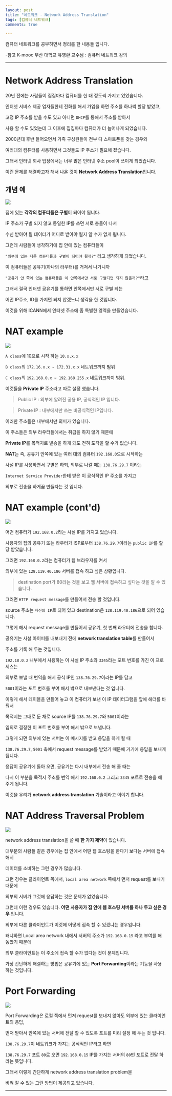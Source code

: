 ```yaml
---
layout: post
title: "네트워크 - Network Address Translation"
tags: [컴퓨터 네트워크]
comments: true

---
```


컴퓨터 네트워크를 공부하면서 정리를 한 내용들 입니다.

-참고 K-mooc 부산 대학교 유영환 교수님 : 컴퓨터 네트워크 강의

---

# Network Address Translation

20년 전에는 사람들이 집집마다 컴퓨터를 한 대 정도씩 가지고 있었습니다.

인터넷 서비스 제공 업자들한테 전화를 해서 가입을 하면 주소를 하나씩 할당 받았고,

고정 IP 주소를 받을 수도 있고 아니면 `DHCP`를 통해서 주소를 받아서 

사용 할 수도 있었는데 그 이후에 집집마다 컴퓨터가 더 늘어나게 되었습니다.

2000년대 후반 들어오면서 가족 구성원들이 전부 다 스마트폰을 갖는 경우와

여러대의 컴퓨터를 사용하면서 그것들도 IP 주소가 필요해 졌습니다.

그래서 인터넷 회사 입장에서는 너무 많은 인터넷 주소 pool이 쓰이게 되었습니다.

이런 문제를 해결하고자 해서 나온 것이 <strong>Network Address Translation</strong>입니다.

## 개념 예

<img src="https://raw.githubusercontent.com/junghyun100/junghyun100.github.io/master/images/1220/NAT.PNG">

집에 있는 <strong>각각의 컴퓨터들은 구별</strong>이 되어야 됩니다.

IP 주소가 구별 되지 않고 동일한 IP를 쓰면 서로 충돌이 나서 

수신 받아야 될 데이터가 어디로 받아야 될지 알 수가 없게 됩니다.

그런데 사람들이 생각하기에 집 안에 있는 컴퓨터들이 

`"외부에 있는 다른 컴퓨터들과 구별이 되어야 될까?"` 라고 생각하게 되었습니다.

이 컴퓨터들은 공유기(하나의 라우터)를 거쳐서 나가니까 

`"공유기 안 쪽에 있는 컴퓨터들은 이 안쪽에서만 서로 구별되면 되지 않을까?"`라고 

그래서 결국 인터넷 공유기를 통하면 안쪽에서만 서로 구별 되는 

어떤 IP주소, ID를 가지면 되지 않겠느냐 생각을 한 것입니다.

이것을 위해 ICANN에서 인터넷 주소에 좀 특별한 영역을 만들었습니다.

# NAT example

<img src="https://raw.githubusercontent.com/junghyun100/junghyun100.github.io/master/images/1220/NAT%20example.PNG">

`A class`에 10으로 시작 하는 `10.x.x.x`

`B class`의 `172.16.x.x ~ 172.31.x.x` 네트워크까지 범위

`C class`의 `192.168.0.x ~ 192.168.255.x` 네트워크까지 범위. 

이것들을 <strong>Private IP</strong> 주소라고 따로 설정 했습니다.

> Public IP : 외부에 알려진 공용 IP, 공식적인 IP 입니다.

> Private IP : 내부에서만 쓰는 비공식적인 IP입니다. 

이러한 주소들은 내부에서만 의미가 있습니다.

이 주소들은 외부 라우터들에서는 취급을 하지 않기 때문에 

<strong>Private IP</strong>를 목적지로 발송을 하게 돼도 전혀 도착을 할 수가 없습니다.

<strong>NAT</strong>는 즉, 공유기 안쪽에 있는 여러 대의 컴퓨터 `192.168.0`으로 시작하는

사설 IP를 사용하면서 구별은 하되, 외부로 나갈 때는 `138.76.29.7` 이라는 

`Internet Service Provider`한테 받은 이 공식적인 IP 주소를 가지고 

외부로 전송을 하게끔 만들자는 것 입니다.

# NAT example (cont'd)

<img src="https://raw.githubusercontent.com/junghyun100/junghyun100.github.io/master/images/1220/NAT%20example%20cont'd.PNG">

어떤 컴퓨터가 `192.168.0.2`라는 사설 IP를 가지고 있습니다.

사용자의 집의 공유기 또는 라우터가 ISP로부터 `138.76.29.7`이라는 `public IP`를 할당 받았습니다.

그러면 `192.168.0.2`라는 컴퓨터가 웹 브라우저를 켜서 

외부에 있는 `128.119.40.186` 서버를 접속 하고 싶은 상황입니다. 

> destination port가 80라는 것을 보고 웹 서버에 접속하고 싶다는 것을 알 수 있습니다.

그러면 `HTTP request message`를 만들어서 전송 할 것입니다.

source 주소는 `자신의 IP`로 되어 있고 destination은 `128.119.40.186`으로 되어 있습니다.

그렇게 해서 request message를 만들어서 공유기, 첫 번째 라우터에 전송을 합니다.

공유기는 사설 아이피를 내보내기 전에 <strong>network translation table</strong>를 만들어서 

주소를 기록 해 두는 것입니다. 

`192.18.0.2` 내부에서 사용하는 이 사설 IP 주소와 `3345`라는 포트 번호를 가진 이 프로세스는 

외부로 보낼 때 번역을 해서 공식 IP인 `138.76.29.7`이라는 IP를 담고

`5001`이라는 포트 번호를 부여 해서 밖으로 내보낸다는 것 입니다.

이렇게 해서 테이블을 만들어 놓고 이 컴퓨터가 보낸 이 IP 데이터그램을 앞에 헤더를 바꿔서 

목적지는 그대로 둔 채로 source IP를 `138.76.29.7`와  `5001`이라는 

임의로 결정한 이 포트 번호를 부여 해서 밖으로 보냅니다.

그렇게 되면 외부에 있는 서버는 이 메시지를 받고 응답을 하게 될 때 

`138.76.29.7`, `5001` 측에서 request message를 받았기 때문에 거기에 응답을 보내게 됩니다.

응답이 공유기에 돌아 오면, 공유기는 다시 내부에서 전송 해 줄 때는 

다시 이 부분을 목적지 주소를 번역 해서 `192.168.0.2` 그리고 `3345` 포트로 전송을 해 주게 됩니다.

이것을 우리가 <strong>network address translation</strong> 기술이라고 이야기 합니다.

# NAT Address Traversal Problem

<img src="https://raw.githubusercontent.com/junghyun100/junghyun100.github.io/master/images/1220/NAT%20Address%20Traversal%20Problem.PNG">

network address translation을 쓸 때 <strong>한 가지 제약</strong>이 있습니다.

대부분의 사람들 같은 경우에는 집 안에서 어떤 웹 호스팅을 한다기 보다는 서버에 접속 해서

데이터를 소비하는 그런 경우가 많습니다. 

그런 경우는 클라이언트 쪽에서, `local area network` 쪽에서 먼저 request를 보내기 때문에 

외부의 서버가 그것에 응답하는 것은 문제가 없었습니다.

그런데 이런 경우도 있습니다. <strong>어떤 사용자가 집 안에 웹 호스팅 서버를 하나 두고 싶은 경우</strong> 입니다.

외부에 다른 클라이언트가 이것에 어떻게 접속 할 수 있겠냐는 경우입니다.

왜냐하면 Local area network 내에서 서버의 주소가 `192.168.0.15` 라고 부여를 해 놓았기 때문에 

외부 클라이언트는 이 주소에 접속 할 수가 없다는 것이 문제입니다.

가장 간단하게 해결하는 방법은 공유기에 있는 <strong>Port Forwarding</strong>이라는 기능을 사용 하는 것입니다.

# Port Forwarding

<img src="https://raw.githubusercontent.com/junghyun100/junghyun100.github.io/master/images/1220/Port%20forwarding.PNG">

Port Forwarding은 로컬 쪽에서 먼저 request를 보내지 않아도 외부에 있는 클라이언트의 응답,

먼저 받아서 안쪽에 있는 서버에 전달 할 수 있도록 포트를 미리 설정 해 두는 것 입니다.

`138.76.29.7`이 네트워크가 가지는 공식적인 IP라고 하면

`138.76.29.7` 포트 `80`로 오면 `192.168.0.15` IP를 가지는 서버의 `80`번 포트로 전달 하라는 뜻입니다.

그래서 이렇게 간단하게 network address translation problem을 

비켜 갈 수 있는 그런 방법이 제공되고 있습니다.

---
